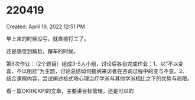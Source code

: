 # 220419

Created: April 19, 2022 12:51 PM

早上来的时候没写，就直接打工了。

还是感觉到尴尬，蹭车的时候。

第8次作业：（2个题目）组成3-5人小组，讨论后各自完成作业：1、以“不以变喜，不以阻悲”为主题，讨论总结如何接纳来访者在咨询过程中的变与不变。2、结合课程内容，尝试阐述格式塔心理治疗学派与其他学派相比之下的优势与局限。

看一篇OKR和KPI的文章，主要讲目标管理，还是可以的
